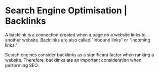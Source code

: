 # Search Engine Optimisation | Backlinks

A backlink is a connection created when a page on a website links to another website. Backlinks are also called "inbound links" or "incoming links."

Search engines consider backlinks as a significant factor when ranking a website. Therefore, backlinks are an important consideration when performing SEO.
<br>


